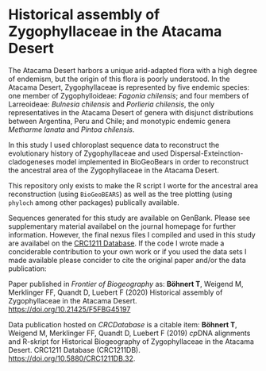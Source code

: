 # Historical assembly of Zygophyllaceae in the Atacama Desert
The Atacama Desert harbors a unique arid-adapted flora with a high degree of endemism, but the origin of this flora is poorly understood. In the Atacama Desert, Zygophyllaceae is represented by five endemic species: one member of Zygophylloideae: *Fagonia chilensis*; and four members of Larreoideae: *Bulnesia chilensis* and *Porlieria chilensis*, the only representatives in the Atacama Desert of genera with disjunct distributions between Argentina, Peru and Chile; and monotypic endemic genera *Metharme lanata* and *Pintoa chilensis*.

In this study I used chloroplast sequence data to reconstruct the evolutionary history of Zygophyllaceae and used Dispersal-Exteinction-cladogeneses model implemented in BioGeoBears in order to reconstruct the ancestral area of the Zygophyllaceae in the Atacama Desert. 

This repository only exists to make the R script I worte for the ancestral area reconstruction (using `BioGeoBEARS`) as well as the tree plotting (using `phyloch` among other packages) publically available.

Sequences generated for this study are available on GenBank. Please see supplementary material availabel on the journal homepage for further information. However, the final nexus files I compiled and used in this study are availabel on the [CRC1211 Database](https://www.crc1211db.uni-koeln.de/data.php?dataID=304). If the code I wrote made a conciderable contribution to your own work or if you used the data sets I made available please concider to cite the original paper and/or the data publication:

Paper published in *Frontier of Biogeography* as:
**Böhnert T**, Weigend M, Merklinger FF, Quandt D, Luebert F (2020) Historical assembly of Zygophyllaceae in the Atacama Desert. https://doi.org/10.21425/F5FBG45197

Data publication hosted on *CRCDatabase* is a citable item:
**Böhnert T**, Weigend M, Merklinger FF, Quandt D, Luebert F (2019) *cp*DNA alignments and R-skript for Historical Biogeography of Zygophyllaceae in the Atacama Desert. CRC1211 Database (CRC1211DB). https://doi.org/10.5880/CRC1211DB.32.
